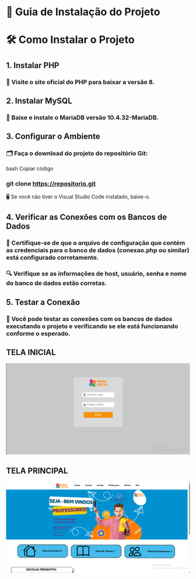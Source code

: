 # 🚀 Guia de Instalação do Projeto
# 🛠️ Como Instalar o Projeto

## 1. Instalar PHP
### 🔗 Visite o site oficial do PHP para baixar a versão 8.

## 2. Instalar MySQL
### 🔗 Baixe e instale o MariaDB versão 10.4.32-MariaDB.

## 3. Configurar o Ambiente
### 🗂️ Faça o download do projeto do repositório Git:
bash
Copiar código
### git clone https://repositorio.git
🖥️ Se você não tiver o Visual Studio Code instalado, baixe-o.

## 4. Verificar as Conexões com os Bancos de Dados
### 📄 Certifique-se de que o arquivo de configuração que contém as credenciais para o banco de dados (conexao.php ou similar) está configurado corretamente.
### 🔍 Verifique se as informações de host, usuário, senha e nome do banco de dados estão corretas.

## 5. Testar a Conexão
### 🧪 Você pode testar as conexões com os bancos de dados executando o projeto e verificando se ele está funcionando conforme o esperado.

## TELA INICIAL
<img src="/print-tela/1.png">

## TELA PRINCIPAL
<img src="/print-tela/2.png">

